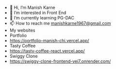 - 👋 Hi, I’m Manish Karne
- 👀 I’m interested in Front End
- 🌱 I’m currently learning PG-DAC
- 📫 How to reach me manishkarne1967@gmail.com
- My websites
- Portfolio
- https://portfolio-manish-chi.vercel.app/
- Tasty Coffee
- https://tasty-coffee-react.vercel.app/
- Swiggy Clone
- https://swiggy-clone-frontend-vei7.onrender.com/

<!---
kd1-86698-manishk/kd1-86698-manishk is a ✨ special ✨ repository because its `README.md` (this file) appears on your GitHub profile.
You can click the Preview link to take a look at your changes.
--->
